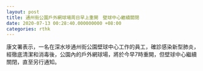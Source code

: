 ```yaml
---
layout: post
title: 通州街公園戶外網球場周日早上重開　壁球中心繼續關閉
date: 2020-07-13 00:28:40.000000000 +08:00
categories: rthk
---
```


康文署表示，一名在深水埗通州街公園壁球中心工作的員工，確診感染新型肺炎，經徹底清潔和消毒後，公園內的戶外網球場，將於今早7時重開，但壁球中心繼續關閉，直至另行通知。
